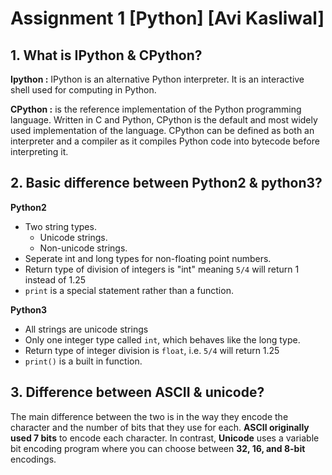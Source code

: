 # Assignment 1 [Python] [Avi Kasliwal]

## 1. What is IPython & CPython?

**Ipython :** IPython is an alternative Python interpreter. It is an interactive shell used for computing in Python.

**CPython :** is the reference implementation of the Python programming language. Written in C and Python, CPython is the default and most widely used implementation of the language. CPython can be defined as both an interpreter and a compiler as it compiles Python code into bytecode before interpreting it. 

## 2. Basic difference between Python2 & python3?

**Python2**   
- Two string types.   
	- Unicode strings.
	- Non-unicode strings.
- Seperate int and long types for non-floating point numbers.
- Return type of division of integers is "int" meaning `5/4` will return 1 instead of 1.25
- `print` is a special statement rather than a function.

**Python3**
- All strings are unicode strings
- Only one integer type called `int`, which behaves like the long type.
- Return type of integer division is `float`, i.e. `5/4` will return 1.25
- `print()` is a built in function. 

## 3. Difference between ASCII & unicode?
The main difference between the two is in the way they encode the character and the number of bits that they use for each. **ASCII originally used 7 bits** to encode each character. In contrast, **Unicode** uses a variable bit encoding program where you can choose between **32, 16, and 8-bit** encodings.


